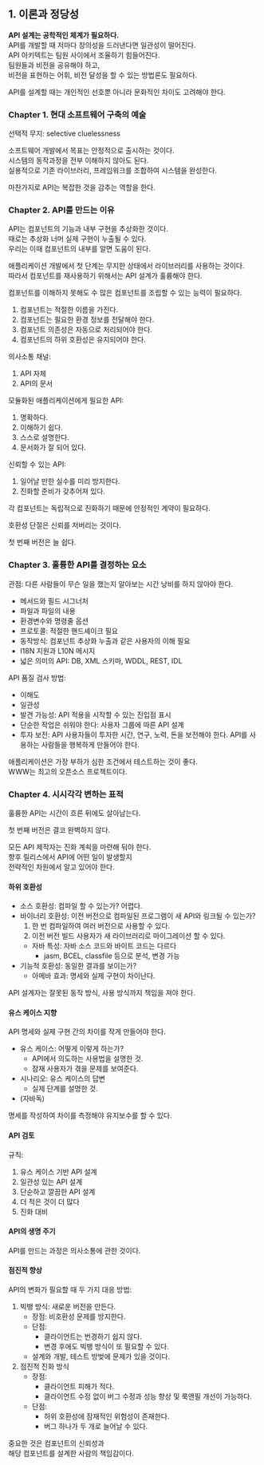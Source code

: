 ## 1. 이론과 정당성

**API 설계는 공학적인 체계가 필요하다.**  
API를 개발할 때 저마다 창의성을 드러낸다면 일관성이 떨어진다.  
API 아키텍트는 팀원 사이에서 조율하기 힘들어진다.  
팀원들과 비전을 공유해야 하고,  
비전을 표현하는 어휘, 비전 달성을 할 수 있는 방법론도 필요하다.

API를 설계할 때는 개인적인 선호뿐 아니라 문화적인 차이도 고려해야 한다.

### Chapter 1. 현대 소프트웨어 구축의 예술

선택적 무지: selective cluelessness

소프트웨어 개발에서 목표는 안정적으로 출시하는 것이다.  
시스템의 동작과정을 전부 이해하지 않아도 된다.  
실용적으로 기존 라이브러리, 프레임워크를 조합하여 시스템을 완성한다.  

마찬가지로 API는 복잡한 것을 감추는 역할을 한다.

### Chapter 2. API를 만드는 이유

API는 컴포넌트의 기능과 내부 구현을 추상화한 것이다.  
때로는 추상화 너머 실제 구현이 누출될 수 있다.  
우리는 이때 컴포넌트의 내부를 알면 도움이 된다.

애플리케이션 개발에서 첫 단계는 무지한 상태에서 라이브러리를 사용하는 것이다.  
따라서 컴포넌트를 재사용하기 위해서는 API 설계가 훌륭해야 한다.

컴포넌트를 이해하지 못해도 수 많은 컴포넌트를 조립할 수 있는 능력이 필요하다.

1. 컴포넌트는 적절한 이름을 가진다.
1. 컴포넌트는 필요한 환경 정보를 전달해야 한다.
1. 컴포넌트 의존성은 자동으로 처리되어야 한다.
1. 컴포넌트의 하위 호환성은 유지되어야 한다.

의사소통 채널:
1. API 자체
1. API의 문서

모듈화된 애플리케이션에게 필요한 API:
1. 명확하다.
1. 이해하기 쉽다.
1. 스스로 설명한다.
1. 문서화가 잘 되어 있다.

신뢰할 수 있는 API:
1. 일어날 만한 실수를 미리 방지한다.
1. 진화할 준비가 갖추어져 있다.

각 컴포넌트는 독립적으로 진화하기 때문에 안정적인 계약이 필요하다.

호환성 단절은 신뢰를 저버리는 것이다.

첫 번째 버전은 늘 쉽다.

### Chapter 3. 훌륭한 API를 결정하는 요소

관점: 다른 사람들이 무슨 일을 했는지 알아보는 시간 낭비를 하지 않아야 한다.

- 메서드와 필드 시그너처
- 파일과 파일의 내용
- 환경변수와 명령줄 옵션
- 프로토콜: 적절한 핸드셰이크 필요
- 동작방식: 컴포넌트 추상화 누출과 같은 사용자의 이해 필요
- I18N 지원과 L10N 메시지
- 넓은 의미의 API: DB, XML 스키마, WDDL, REST, IDL

API 품질 검사 방법:
- 이해도
- 일관성
- 발견 가능성: API 적용을 시작할 수 있는 진입점 표시
- 단순한 작업은 쉬워야 한다: 사용자 그룹에 따른 API 설계
- 투자 보전: API 사용자들이 투자한 시간, 연구, 노력, 돈을 보전해야 한다. API를 사용하는 사람들을 행복하게 만들어야 한다.

애플리케이션은 가장 부하가 심한 조건에서 테스트하는 것이 좋다.  
WWW는 최고의 오픈소스 프로젝트이다.

### Chapter 4. 시시각각 변하는 표적

훌륭한 API는 시간이 흐른 뒤에도 살아남는다.

첫 번째 버전은 결코 완벽하지 않다.

모든 API 제작자는 진화 계쇡을 마련해 둬야 한다.  
향후 릴리스에서 API에 어떤 일이 발생할지  
전략적인 차원에서 알고 있어야 한다.

#### 하위 호환성

- 소스 호환성: 컴파일 할 수 있는가? 어렵다.
- 바이너리 호환성: 이전 버전으로 컴파일된 프로그램이 새 API와 링크될 수 있는가?
  1. 한 번 컴파일하여 여러 버전으로 사용할 수 있다.
  1. 이전 버전 빌드 사용자가 새 라이브러리로 마이그레이션 할 수 있다.
  - 자바 특성: 자바 소스 코드와 바이트 코드는 다르다
    - jasm, BCEL, classfile 등으로 분석, 변경 가능
- 기능적 호환성: 동일한 결과를 보이는가?
  - 아메바 효과: 명세와 실제 구현이 차이난다.

API 설계자는 잘못된 동작 방식, 사용 방식까지 책임을 져야 한다.

#### 유스 케이스 지향

API 명세와 실제 구현 간의 차이를 작게 만들어야 한다.

- 유스 케이스: 어떻게 이렇게 하는가?
  - API에서 의도하는 사용법을 설명한 것.
  - 잠재 사용자가 겪을 문제를 보여준다.
- 시나리오: 유스 케이스의 답변
  - 실제 단계를 설명한 것.
- (자바독)

명세를 작성하여 차이를 측정해야 유지보수를 할 수 있다.

#### API 검토

규칙:
1. 유스 케이스 기반 API 설계
1. 일관성 있는 API 설계
1. 단순하고 깔끔한 API 설계
1. 더 적은 것이 더 많다
1. 진화 대비

#### API의 생명 주기

API를 만드는 과정은 의사소통에 관한 것이다.

#### 점진적 향상

API의 변화가 필요할 때 두 가지 대응 방법:

1. 빅뱅 방식: 새로운 버전을 만든다.
   - 장점: 비호환성 문제를 방지한다.
   - 단점: 
     - 클라이언트는 번경하기 쉽지 않다.
     - 변경 후에도 빅뱅 방식이 또 필요할 수 있다.
   - 설계와 개발, 테스트 방벚에 문제가 있을 것이다.
1. 점진적 진화 방식
   - 장점:
     - 클라이언트 피해가 적다.
     - 클라이언트 수정 없이 버그 수정과 성능 향상 및 룩앤필 개선이 가능하다.
   - 단점:
     - 하위 호환성에 잠재적인 위험성이 존재한다.
     - 버그 하나가 두 개로 늘어날 수 있다.

중요한 것은 컴포넌트의 신뢰성과  
해당 컴포넌트를 설계한 사람의 책임감이다.
